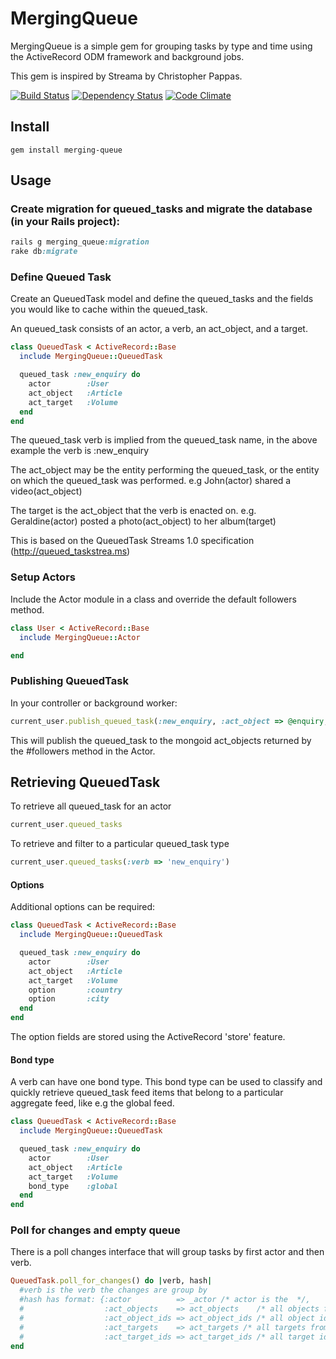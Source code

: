 # MergingQueue

MergingQueue is a simple gem for grouping tasks by type and time using the ActiveRecord ODM framework and
background jobs.

This gem is inspired by Streama by Christopher Pappas.

[![Build Status](https://secure.travis-ci.org/digitalplaywright/merging-queue.png)](http://travis-ci.org/digitalplaywright/merging-queue) [![Dependency Status](https://gemnasium.com/digitalplaywright/merging-queue.png)](https://gemnasium.com/digitalplaywright/merging-queue) [![Code Climate](https://codeclimate.com/github/digitalplaywright/merging-queue.png)](https://codeclimate.com/github/digitalplaywright/merging-queue)


## Install

    gem install merging-queue

## Usage

### Create migration for queued_tasks and migrate the database (in your Rails project):

```ruby
rails g merging_queue:migration
rake db:migrate
```

### Define Queued Task

Create an QueuedTask model and define the queued_tasks and the fields you would like to cache within the queued_task.

An queued_task consists of an actor, a verb, an act_object, and a target.

``` ruby
class QueuedTask < ActiveRecord::Base
  include MergingQueue::QueuedTask

  queued_task :new_enquiry do
    actor        :User
    act_object   :Article
    act_target   :Volume
  end
end
```

The queued_task verb is implied from the queued_task name, in the above example the verb is :new_enquiry

The act_object may be the entity performing the queued_task, or the entity on which the queued_task was performed.
e.g John(actor) shared a video(act_object)

The target is the act_object that the verb is enacted on.
e.g. Geraldine(actor) posted a photo(act_object) to her album(target)

This is based on the QueuedTask Streams 1.0 specification (http://queued_taskstrea.ms)

### Setup Actors

Include the Actor module in a class and override the default followers method.

``` ruby
class User < ActiveRecord::Base
  include MergingQueue::Actor

end
```



### Publishing QueuedTask

In your controller or background worker:

``` ruby
current_user.publish_queued_task(:new_enquiry, :act_object => @enquiry, :target => @listing)
```
  
This will publish the queued_task to the mongoid act_objects returned by the #followers method in the Actor.


## Retrieving QueuedTask

To retrieve all queued_task for an actor

``` ruby
current_user.queued_tasks
```
  
To retrieve and filter to a particular queued_task type

``` ruby
current_user.queued_tasks(:verb => 'new_enquiry')
```

#### Options

Additional options can be required:

``` ruby
class QueuedTask < ActiveRecord::Base
  include MergingQueue::QueuedTask

  queued_task :new_enquiry do
    actor        :User
    act_object   :Article
    act_target   :Volume
    option       :country
    option       :city
  end
end
```

The option fields are stored using the ActiveRecord 'store' feature.


#### Bond type

A verb can have one bond type. This bond type can be used to classify and quickly retrieve
queued_task feed items that belong to a particular aggregate feed, like e.g the global feed.

``` ruby
class QueuedTask < ActiveRecord::Base
  include MergingQueue::QueuedTask

  queued_task :new_enquiry do
    actor        :User
    act_object   :Article
    act_target   :Volume
    bond_type    :global
  end
end
```

### Poll for changes and empty queue

There is a poll changes interface that will group tasks by first actor and then verb. 

```ruby
QueuedTask.poll_for_changes() do |verb, hash|
  #verb is the verb the changes are group by
  #hash has format: {:actor          => _actor /* actor is the  */, 
  #                  :act_objects    => act_objects    /* all objects from matching tasks */, 
  #                  :act_object_ids => act_object_ids /* all object ids from matching tasks */,
  #                  :act_targets    => act_targets /* all targets from  matching tasks */ , 
  #                  :act_target_ids => act_target_ids /* all target ids from matching tasks}
end
```




